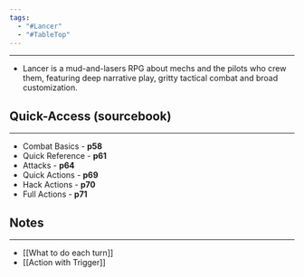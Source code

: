 ```yaml
---
tags:
  - "#Lancer"
  - "#TableTop"
---
```

---
* Lancer is a mud-and-lasers RPG about mechs and the pilots who crew them, featuring deep narrative play, gritty tactical combat and broad customization.

## Quick-Access (sourcebook)
---
* Combat Basics - **p58**
* Quick Reference - **p61**
* Attacks - **p64**
* Quick Actions - **p69**
* Hack Actions - **p70**
* Full Actions - **p71**

## Notes
---
* [[What to do each turn]]
* [[Action with Trigger]]
